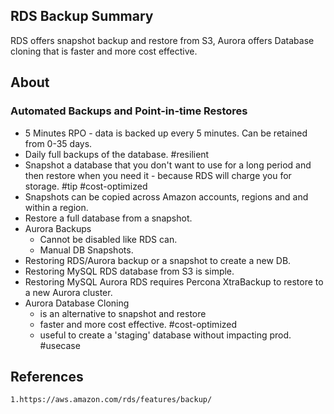 ## RDS Backup Summary
RDS offers snapshot backup and restore from S3, Aurora offers Database cloning that is faster and more cost effective.
## About
### Automated Backups and Point-in-time Restores
- 5 Minutes RPO - data is backed up every 5 minutes. Can be retained from 0-35 days.
- Daily full backups of the database. #resilient 
- Snapshot a database that you don't want to use for a long period and then restore when you need it - because RDS will charge you for storage. #tip #cost-optimized
- Snapshots can be copied across Amazon accounts, regions and and within a region. 
- Restore a full database from a snapshot.
- Aurora Backups
	- Cannot be disabled like RDS can.
	- Manual DB Snapshots.
- Restoring RDS/Aurora backup or a snapshot to create a new DB.
- Restoring MySQL RDS database from S3 is simple.
- Restoring MySQL Aurora RDS requires Percona XtraBackup to restore to a new Aurora cluster.
- Aurora Database Cloning 
	- is an alternative to snapshot and restore
	- faster and more cost effective. #cost-optimized 
	- useful to create a 'staging' database without impacting prod. #usecase 
## References

	1.https://aws.amazon.com/rds/features/backup/
